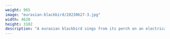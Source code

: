 ```yaml
---
weight: 965
image: "eurasian-blackbird/20230627-3.jpg"
width: 4620
height: 3102
description: "A eurasian blackbird sings from its perch on an electrical wire<br/>f/6.3, 1/400, 300.0 mm, iso800"
---
```

